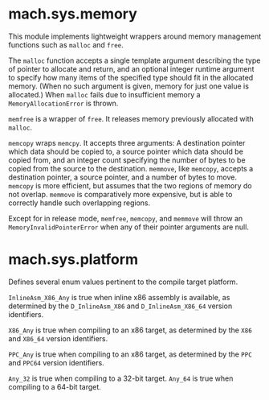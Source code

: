 # mach.sys.memory


This module implements lightweight wrappers around memory management functions
such as `malloc` and `free`.

The `malloc` function accepts a single template argument describing the type
of pointer to allocate and return, and an optional integer runtime argument
to specify how many items of the specified type should fit in the allocated
memory. (When no such argument is given, memory for just one value is allocated.)
When `malloc` fails due to insufficient memory a `MemoryAllocationError` is
thrown.

`memfree` is a wrapper of `free`. It releases memory previously allocated with
`malloc`.

`memcopy` wraps `memcpy`. It accepts three arguments: A destination pointer
which data should be copied to, a source pointer which data should be copied
from, and an integer count specifying the number of bytes to be copied
from the source to the destination.
`memmove`, like `memcopy`, accepts a destination pointer, a source pointer,
and a number of bytes to move.
`memcopy` is more efficient, but assumes that the two regions of memory do
not overlap. `memmove` is comparatively more expensive, but is able to
correctly handle such overlapping regions.

Except for in release mode, `memfree`, `memcopy`, and `memmove` will throw
an `MemoryInvalidPointerError` when any of their pointer arguments are null.


# mach.sys.platform


Defines several enum values pertinent to the compile target platform.

`InlineAsm_X86_Any` is true when inline x86 assembly is available,
as determined by the `D_InlineAsm_X86` and `D_InlineAsm_X86_64`
version identifiers.

`X86_Any` is true when compiling to an x86 target, as determined by the `X86`
and `X86_64` version identifiers.

`PPC_Any` is true when compiling to an x86 target, as determined by the `PPC`
and `PPC64` version identifiers.

`Any_32` is true when compiling to a 32-bit target.
`Any_64` is true when compiling to a 64-bit target.


